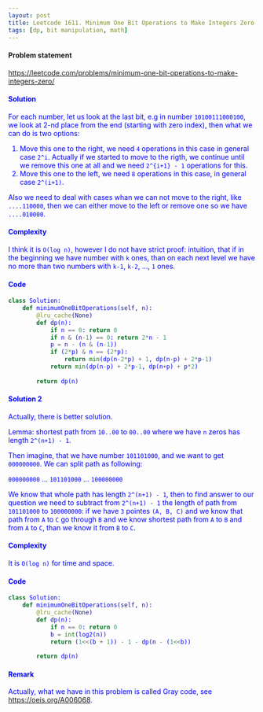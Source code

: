 ```yaml
---
layout: post
title: Leetcode 1611. Minimum One Bit Operations to Make Integers Zero
tags: [dp, bit manipulation, math]
---
```


#### Problem statement

<a href="https://leetcode.com/problems/minimum-one-bit-operations-to-make-integers-zero/"> <font color = blue>https://leetcode.com/problems/minimum-one-bit-operations-to-make-integers-zero/

#### Solution
For each number, let us look at the last bit, e.g in number `10100111000100`, we look at 2-nd place from the end (starting with zero index), then what we can do is two options: 
1. Move this one to the right, we need `4` operations in this case in general case `2^i`. Actually if we started to move to the rigth, we continue until we remove this one at all and we need `2^{i+1} - 1` operations for this.
2. Move this one to the left, we need `8` operations in this case, in general case `2^(i+1)`.

Also we need to deal with cases whan we can not move to the right, like `....110000`, then we can either move to the left or remove one so we have `....010000`.

#### Complexity
I think it is `O(log n)`, however I do not have strict proof: intuition, that if in the beginning we have number with `k` ones, than on each next level we have no more than two numbers with `k-1`, `k-2`, ..., `1` ones.

#### Code
```python
class Solution:
    def minimumOneBitOperations(self, n):
        @lru_cache(None)
        def dp(n):
            if n == 0: return 0
            if n & (n-1) == 0: return 2*n - 1
            p = n - (n & (n-1))
            if (2*p) & n == (2*p):
                return min(dp(n-2*p) + 1, dp(n-p) + 2*p-1)
            return min(dp(n-p) + 2*p-1, dp(n+p) + p*2)
        
        return dp(n)
```

#### Solution 2
Actually, there is better solution. 

Lemma: shortest path from `10..00` to `00..00` where we have `n` zeros has length `2^(n+1) - 1`.

Then imagine, that we have number `101101000`, and we want to get `000000000`. We can split path as following:

`000000000`
...
`101101000`
...
`100000000`

We know that whole path has length `2^(n+1) - 1`, then to find answer to our question we need to subtract from `2^(n+1) - 1` the length of path from `101101000` to `100000000`: if we have `3` pointes `(A, B, C)` and we know that path from `A` to `C` go through `B` and we know shortest path from `A` to `B` and from `A` to `C`, than we know it from `B` to `C`.

#### Complexity
It is `O(log n)` for time and space.

#### Code
```python
class Solution:
    def minimumOneBitOperations(self, n):
        @lru_cache(None)
        def dp(n):
            if n == 0: return 0
            b = int(log2(n))
            return (1<<(b + 1)) - 1 - dp(n - (1<<b))
        
        return dp(n)
```

#### Remark
Actually, what we have in this problem is called Gray code, see https://oeis.org/A006068.